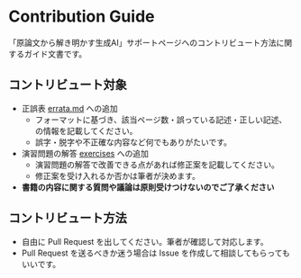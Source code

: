 # Contribution Guide

「原論文から解き明かす生成AI」サポートページへのコントリビュート方法に関するガイド文書です。

## コントリビュート対象

- 正誤表 [errata.md](./errata.md) への追加
  - フォーマットに基づき、該当ページ数・誤っている記述・正しい記述、の情報を記載してください。
  - 誤字・脱字や不正確な内容など何でもありがたいです。
- 演習問題の解答 [exercises](./exercises) への追加
  - 演習問題の解答で改善できる点があれば修正案を記載してください。
  - 修正案を受け入れるか否かは筆者が決めます。
- **書籍の内容に関する質問や議論は原則受けつけないのでご了承ください**

## コントリビュート方法

- 自由に Pull Request を出してください。筆者が確認して対応します。
- Pull Request を送るべきか迷う場合は Issue を作成して相談してもらってもいいです。
